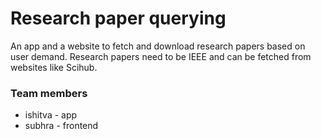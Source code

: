 # Research paper querying

An app and a website to fetch and download research papers based on user demand. Research papers need to be IEEE and can be fetched from websites like Scihub.

### Team members
  * ishitva - app
  * subhra  - frontend

